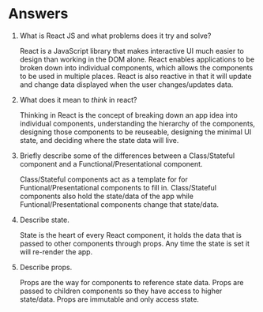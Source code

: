 # Answers

1.  What is React JS and what problems does it try and solve?

    React is a JavaScript library that makes interactive UI much easier to design than working in the DOM alone. React enables applications to be broken down into individual components, which allows the components to be used in multiple places. React is also reactive in that it will update and change data displayed when the user changes/updates data. 

1.  What does it mean to _think_ in react?

    Thinking in React is the concept of breaking down an app idea into individual components, understanding the hierarchy of the components, designing those components to be reuseable, designing the minimal UI state, and deciding where the state data will live.

1.  Briefly describe some of the differences between a Class/Stateful component and a Functional/Presentational component.

    Class/Stateful components act as a template for for Funtional/Presentational components to fill in. Class/Stateful components also hold the state/data of the app while Funtional/Presentational components change that state/data. 

1.  Describe state.

    State is the heart of every React component, it holds the data that is passed to other components through props. Any time the state is set it will re-render the app.  

1.  Describe props.

    Props are the way for components to reference state data. Props are passed to children components so they have access to higher state/data. Props are immutable and only access state. 